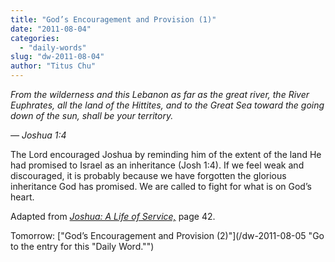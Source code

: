 ```yaml
---
title: "God’s Encouragement and Provision (1)"
date: "2011-08-04"
categories: 
  - "daily-words"
slug: "dw-2011-08-04"
author: "Titus Chu"
---
```


_From the wilderness and this Lebanon as far as the great river, the River Euphrates, all the land of the Hittites, and to the Great Sea toward the going down of the sun, shall be your territory._

_— Joshua 1:4_

The Lord encouraged Joshua by reminding him of the extent of the land He had promised to Israel as an inheritance (Josh 1:4). If we feel weak and discouraged, it is probably because we have forgotten the glorious inheritance God has promised. We are called to fight for what is on God’s heart.

Adapted from _[Joshua: A Life of Service,](/book-joshua "Go to the listing for this book.")_ page 42.

Tomorrow: ["God’s Encouragement and Provision (2)"](/dw-2011-08-05 "Go to the entry for this "Daily Word."")
